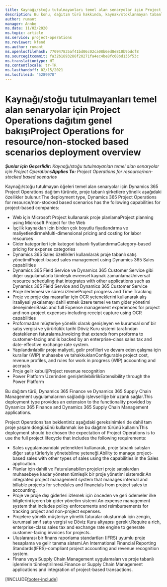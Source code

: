 ```yaml
---
title: Kaynağı/stoğu tutulmayanları temel alan senaryolar için Project Operations dağıtım genel bakışı
description: Bu konu, dağıtım türü hakkında, kaynak/stoklanmayan tabanlı senaryolar için Project Operations hakkında bilgi sağlar.
author: rumant
manager: Annbe
ms.date: 11/02/2020
ms.topic: article
ms.service: project-operations
ms.reviewer: kfend
ms.author: rumant
ms.openlocfilehash: 770947835af41bd06c02ca08b6ed8e810b9bdcf8
ms.sourcegitcommit: fa32b1893286f20271fa4ec4be8fc68bd135f53c
ms.translationtype: HT
ms.contentlocale: tr-TR
ms.lasthandoff: 02/15/2021
ms.locfileid: "5289978"
---
```

# <a name="project-operations-for-resourcenon-stocked-based-scenarios-deployment-overview"></a><span data-ttu-id="35500-103">Kaynağı/stoğu tutulmayanları temel alan senaryolar için Project Operations dağıtım genel bakışı</span><span class="sxs-lookup"><span data-stu-id="35500-103">Project Operations for resource/non-stocked based scenarios deployment overview</span></span>

<span data-ttu-id="35500-104">_**Şunlar için Geçerlidir:** Kaynağı/stoğu tutulmayanları temel alan senaryolar için Project Operations_</span><span class="sxs-lookup"><span data-stu-id="35500-104">_**Applies To:** Project Operations for resource/non-stocked based scenarios_</span></span>

<span data-ttu-id="35500-105">Kaynağı/stoğu tutulmayan öğeleri temel alan senaryolar için Dynamics 365 Project Operations dağıtım türünde, proje tabanlı şirketlere yönelik aşağıdaki özellikler bulunur:</span><span class="sxs-lookup"><span data-stu-id="35500-105">The deployment type, Dynamics 365 Project Operations for resource/non-stocked based scenarios has the following capabilities for project-based companies:</span></span>

- <span data-ttu-id="35500-106">Web için Microsoft Project kullanarak proje planlama</span><span class="sxs-lookup"><span data-stu-id="35500-106">Project planning using Microsoft Project for the Web</span></span>
- <span data-ttu-id="35500-107">İşçilik kaynakları için birden çok boyutlu fiyatlandırma ve maliyetlendirme</span><span class="sxs-lookup"><span data-stu-id="35500-107">Multi-dimensional pricing and costing for labor resources</span></span>
- <span data-ttu-id="35500-108">Gider kategorileri için kategori tabanlı fiyatlandırma</span><span class="sxs-lookup"><span data-stu-id="35500-108">Category-based pricing for expense categories</span></span>
- <span data-ttu-id="35500-109">Dynamics 365 Sales özellikleri kullanılarak proje tabanlı satış yönetimi</span><span class="sxs-lookup"><span data-stu-id="35500-109">Project-based sales management using Dynamics 365 Sales capabilities</span></span>
- <span data-ttu-id="35500-110">Dynamics 365 Field Service ve Dynamics 365 Customer Service gibi diğer uygulamalarla tümleşik evrensel kaynak zamanlama</span><span class="sxs-lookup"><span data-stu-id="35500-110">Universal resource scheduling that integrates with other applications such as Dynamics 365 Field Service and Dynamics 365 Customer Service</span></span>
- <span data-ttu-id="35500-111">Proje ilerlemesi ve süresi izleme</span><span class="sxs-lookup"><span data-stu-id="35500-111">Project progress and Time Tracking</span></span>
- <span data-ttu-id="35500-112">Proje ve proje dışı masraflar için OCR yeteneklerini kullanarak alış irsaliyesi yakalamayı dahil etmek üzere temel ve tam gider yönetimi deneyimleri</span><span class="sxs-lookup"><span data-stu-id="35500-112">Basic and full Expense management experiences for project and non-project expenses including receipt capture using OCR capabilities</span></span>
- <span data-ttu-id="35500-113">Proformadan müşteriye yönelik olarak genişleyen ve kurumsal sınıf bir satış vergisi ve yürürlülük tarihi Döviz Kuru sistemi tarafından desteklenen faturalama.</span><span class="sxs-lookup"><span data-stu-id="35500-113">Invoicing that extends from proforma to customer-facing and is backed by an enterprise-class sales tax and date-effective exchange rate system.</span></span>
- <span data-ttu-id="35500-114">Yapılandırılabilir proje maliyeti, gelir profilleri ve devam eden çalışma için kurallar (WIP) muhasebe ve tahakkukları</span><span class="sxs-lookup"><span data-stu-id="35500-114">Configurable project cost, revenue profiles, and rules for work in progress (WIP) accounting and accruals</span></span>
- <span data-ttu-id="35500-115">Proje gelir kabulü</span><span class="sxs-lookup"><span data-stu-id="35500-115">Project revenue recognition</span></span>
- <span data-ttu-id="35500-116">Power Platform Üzerinden genişletilebilirlik</span><span class="sxs-lookup"><span data-stu-id="35500-116">Extensibility through the Power Platform</span></span>

<span data-ttu-id="35500-117">Bu dağıtım türü, Dynamics 365 Finance ve Dynamics 365 Supply Chain Management uygulamalarının sağladığı işlevselliğe bir uzantı sağlar.</span><span class="sxs-lookup"><span data-stu-id="35500-117">This deployment type provides an extension to the functionality provided by Dynamics 365 Finance and Dynamics 365 Supply Chain Management applications.</span></span>

<span data-ttu-id="35500-118">Project Operations'tan beklentiniz aşağıdaki gereksinimleri de dahil tam proje yaşam döngüsünü kullanmak ise bu dağıtım türünü kullanın:</span><span class="sxs-lookup"><span data-stu-id="35500-118">This deployment should be chosen the expectation of Project Operations is to use the full project lifecycle that includes the following requirements:</span></span>

- <span data-ttu-id="35500-119">Sales uygulamasındaki yetenekleri kullanarak, proje tabanlı satışları diğer satış türleriyle yönetebilme yeteneği.</span><span class="sxs-lookup"><span data-stu-id="35500-119">Ability to manage project-based sales with other types of sales using the capabilities in the Sales application.</span></span>
- <span data-ttu-id="35500-120">Planlar için dahili ve Faturalanabilen projeleri proje satışlardan muhasebeye kadar yöneten tümleşik bir proje yönetimi sistemdir.</span><span class="sxs-lookup"><span data-stu-id="35500-120">An integrated project management system that manages internal and billable projects for schedules and financials from project sales to accounting.</span></span>
- <span data-ttu-id="35500-121">Proje ve proje dışı giderleri izlemek için önceden ve geri ödemeler ilke bilgilerini içeren bir gider yönetim sistemi.</span><span class="sxs-lookup"><span data-stu-id="35500-121">An expense management system that includes policy enforcements and reimbursements for tracking project and non-project expenses.</span></span>
- <span data-ttu-id="35500-122">Projelere yönelik müşteriye yönelik faturalar oluşturmak için zengin, kurumsal sınıf satış vergisi ve Döviz Kuru altyapısı gerekir.</span><span class="sxs-lookup"><span data-stu-id="35500-122">Require a rich, enterprise-class sales tax and exchange rate engine to generate customer-facing invoices for projects.</span></span>
- <span data-ttu-id="35500-123">Uluslararası bir finans raporlama standartları (IFRS) uyumlu proje hesaplama ve gelir tanıma sistemi.</span><span class="sxs-lookup"><span data-stu-id="35500-123">An International Financial Reporting Standards(IFRS)-compliant project accounting and revenue recognition system.</span></span>
- <span data-ttu-id="35500-124">Finans veya Supply Chain Management uygulamaları ve proje tabanlı işlemlerin tümleştirilmesi.</span><span class="sxs-lookup"><span data-stu-id="35500-124">Finance or Supply Chain Management applications and integration of project-based transactions.</span></span>


[!INCLUDE[footer-include](../includes/footer-banner.md)]